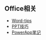 ## Office相关

- [Word-tips](./Office相关/Word-Tips.html) 
- [PPT技巧](./Office相关/PPT技巧.html) 
- [PowerApp笔记](./PowerApp笔记.html) 